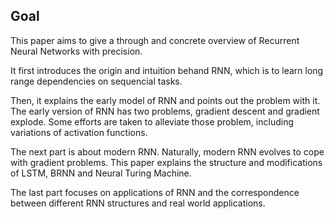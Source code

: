 ## Goal

This paper aims to give a through and concrete overview of Recurrent Neural Networks with precision.

It first introduces the origin and intuition behand RNN, which is to learn long range dependencies on sequencial tasks.

Then, it explains the early model of RNN and points out the problem with it. The early version of RNN has two problems, gradient descent and gradient explode. Some efforts are taken to alleviate those problem, including variations of activation functions.

The next part is about modern RNN. Naturally, modern RNN evolves to cope with gradient problems. This paper explains the structure and modifications of LSTM, BRNN and Neural Turing Machine.

The last part focuses on applications of RNN and the correspondence between different RNN structures and real world applications.